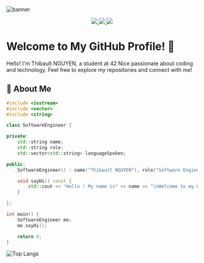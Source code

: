 ![banner](https://github.com/ThibaultNGUYEN26/ThibaultNGUYEN26/blob/main/githubBanner.png)

<div align="center">
  <p>
    <a href="https://profile.intra.42.fr/users/thibnguy/">
      <img src="https://badgen.net/badge/42Nice/thibnguy/blue?cache=86400&icon=https://meta.intra.42.fr/images/42_logo.svg">
    </a>
    <a href="https://www.linkedin.com/in/thibaultnguyen/">
      <img src="https://badgen.net/badge/LinkedIn/Thibault NGUYEN/cyan?icon=linkedin">
    </a>
    <a href="https://ThibaultNGUYEN26.github.io/">
    <img src="https://komarev.com/ghpvc/?username=ThibaultNGUYEN26&color=blueviolet">
    </a>
  </p>
</div>

# Welcome to My GitHub Profile! 👋
Hello! I'm Thibault NGUYEN, a student at 42 Nice passionate about coding and technology. Feel free to explore my repositories and connect with me!

## 🚀 About Me

```cpp
#include <iostream>
#include <vector>
#include <string>

class SoftwareEngineer {

private:
    std::string name;
    std::string role;
    std::vector<std::string> languageSpoken;

public:
    SoftwareEngineer() : name("Thibault NGUYEN"), role("Software Engineer"), languageSpoken({"fr_FR", "en_US"}) {}

    void sayHi() const {
        std::cout << "Hello ! My name is" << name << "\nWelcome to my GitHub profile !" << std::endl;
    }

};

int main() {
    SoftwareEngineer me;
    me.sayHi();

    return 0;
}
```

![Top Langs](https://github-readme-stats.vercel.app/api/top-langs/?username=ThibaultNGUYEN26&hide=javascript,css,scss,html&theme=tokyonight)
